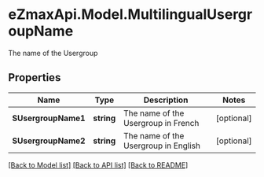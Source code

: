 # eZmaxApi.Model.MultilingualUsergroupName
The name of the Usergroup

## Properties

Name | Type | Description | Notes
------------ | ------------- | ------------- | -------------
**SUsergroupName1** | **string** | The name of the Usergroup in French | [optional] 
**SUsergroupName2** | **string** | The name of the Usergroup in English | [optional] 

[[Back to Model list]](../README.md#documentation-for-models) [[Back to API list]](../README.md#documentation-for-api-endpoints) [[Back to README]](../README.md)

